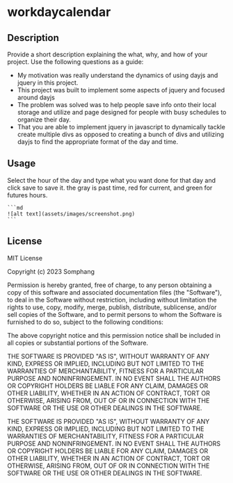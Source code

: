 # workdaycalendar

## Description

Provide a short description explaining the what, why, and how of your project. Use the following questions as a guide:

- My motivation was really understand the dynamics of using dayjs and jquery in this project.
- This project was built to implement some aspects of jquery and focused around dayjs
- The problem was solved was to help people save info onto their local storage and utilize and page designed for people with busy schedules to organize their day.
- That you are able to implement jquery in javascript to dynamically tackle create multiple divs as opposed to creating a bunch of divs and utilizing dayjs to find the appropriate format of the day and time.


## Usage

Select the hour of the day and type what you want done for that day and click save to save it. the gray is past time, red for current, and green for futures hours.

    ```md
    ![alt text](assets/images/screenshot.png)
    ```


## License

MIT License

Copyright (c) 2023 Somphang

Permission is hereby granted, free of charge, to any person obtaining a copy of this software and associated documentation files (the "Software"), to deal in the Software without restriction, including without limitation the rights to use, copy, modify, merge, publish, distribute, sublicense, and/or sell copies of the Software, and to permit persons to whom the Software is furnished to do so, subject to the following conditions:

The above copyright notice and this permission notice shall be included in all copies or substantial portions of the Software.

THE SOFTWARE IS PROVIDED "AS IS", WITHOUT WARRANTY OF ANY KIND, EXPRESS OR IMPLIED, INCLUDING BUT NOT LIMITED TO THE WARRANTIES OF MERCHANTABILITY, FITNESS FOR A PARTICULAR PURPOSE AND NONINFRINGEMENT. IN NO EVENT SHALL THE AUTHORS OR COPYRIGHT HOLDERS BE LIABLE FOR ANY CLAIM, DAMAGES OR OTHER LIABILITY, WHETHER IN AN ACTION OF CONTRACT, TORT OR OTHERWISE, ARISING FROM, OUT OF OR IN CONNECTION WITH THE SOFTWARE OR THE USE OR OTHER DEALINGS IN THE SOFTWARE.

THE SOFTWARE IS PROVIDED "AS IS", WITHOUT WARRANTY OF ANY KIND, EXPRESS OR IMPLIED, INCLUDING BUT NOT LIMITED TO THE WARRANTIES OF MERCHANTABILITY, FITNESS FOR A PARTICULAR PURPOSE AND NONINFRINGEMENT. IN NO EVENT SHALL THE AUTHORS OR COPYRIGHT HOLDERS BE LIABLE FOR ANY CLAIM, DAMAGES OR OTHER LIABILITY, WHETHER IN AN ACTION OF CONTRACT, TORT OR OTHERWISE, ARISING FROM, OUT OF OR IN CONNECTION WITH THE SOFTWARE OR THE USE OR OTHER DEALINGS IN THE SOFTWARE.